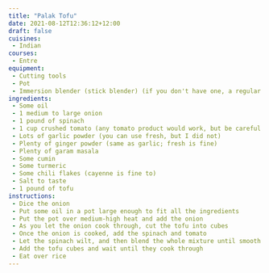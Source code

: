 ```yaml
---
title: "Palak Tofu"
date: 2021-08-12T12:36:12+12:00
draft: false
cuisines:
 - Indian
courses:
 - Entre
equipment:
 - Cutting tools
 - Pot
 - Immersion blender (stick blender) (if you don't have one, a regular blender would work too; it would be less convenient though)
ingredients:
 - Some oil
 - 1 medium to large onion
 - 1 pound of spinach
 - 1 cup crushed tomato (any tomato product would work, but be careful if you use sauce, since it often already has spices in it)
 - Lots of garlic powder (you can use fresh, but I did not)
 - Plenty of ginger powder (same as garlic; fresh is fine)
 - Plenty of garam masala
 - Some cumin
 - Some turmeric
 - Some chili flakes (cayenne is fine to)
 - Salt to taste
 - 1 pound of tofu
instructions:
 - Dice the onion
 - Put some oil in a pot large enough to fit all the ingredients
 - Put the pot over medium-high heat and add the onion
 - As you let the onion cook through, cut the tofu into cubes
 - Once the onion is cooked, add the spinach and tomato
 - Let the spinach wilt, and then blend the whole mixture until smooth
 - Add the tofu cubes and wait until they cook through
 - Eat over rice
---
```



